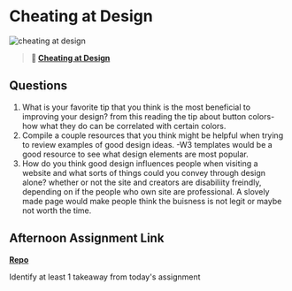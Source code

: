 # Cheating at Design

![cheating at design](https://bcw.blob.core.windows.net/public/img/courses/5247609446691139)

> **📖 [Cheating at Design](https://codeworksacademy.com/fs-student-guide/resources/wk1/04-Cheating-at-Design)**

## Questions

1. What is your favorite tip that you think is the most beneficial to improving your design?
from this reading the tip about button colors- how what they do can be correlated with certain colors. 
2. Compile a couple resources that you think might be helpful when trying to review examples of good design ideas. 
-W3 templates would be a good resource to see what design elements are most popular.
3. How do you think good design influences people when visiting a website and what sorts of things could you convey through design alone? whether or not the site and creators are disabiliity freindly, depending on if the people who own site are professional. A slovely made page would make people think the buisness is not legit or maybe not worth the time. 

## Afternoon Assignment Link

**[Repo](https://github.com/EllaMarcum/<ASSIGNMENT_REPO>)**

Identify at least 1 takeaway from today's assignment
